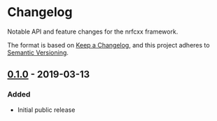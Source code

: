 # Changelog

Notable API and feature changes for the nrfcxx framework.

The format is based on [Keep a Changelog](https://keepachangelog.com/en/1.0.0/),
and this project adheres to [Semantic Versioning](https://semver.org/spec/v2.0.0.html).

## [0.1.0] - 2019-03-13

### Added
- Initial public release

[0.1.0]: https://github.com/pabigot/nrfcxx/releases/tag/v0.1.0

<!---
# Local Variables:
# mode:markdown
# End:
-->
